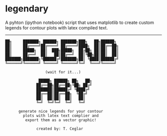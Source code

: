 # legendary
A pyhton (ipython notebook) script that uses matplotlib to create custom legends for contour plots with latex compiled text.

---

    ██╗     ███████╗ ██████╗ ███████╗███╗   ██╗██████╗ 
    ██║     ██╔════╝██╔════╝ ██╔════╝████╗  ██║██╔══██╗
    ██║     █████╗  ██║  ███╗█████╗  ██╔██╗ ██║██║  ██║
    ██║     ██╔══╝  ██║   ██║██╔══╝  ██║╚██╗██║██║  ██║
    ███████╗███████╗╚██████╔╝███████╗██║ ╚████║██████╔╝
    ╚══════╝╚══════╝ ╚═════╝ ╚══════╝╚═╝  ╚═══╝╚═════╝ 

                      (wait for it...)

                   █████╗ ██████╗ ██╗   ██╗                          
                  ██╔══██╗██╔══██╗╚██╗ ██╔╝                          
                  ███████║██████╔╝ ╚████╔╝                           
                  ██╔══██║██╔══██╗  ╚██╔╝                            
                  ██║  ██║██║  ██║   ██║                             
                  ╚═╝  ╚═╝╚═╝  ╚═╝   ╚═╝  

          generate nice legends for your contour
            plots with latex text complier and
             export them as a vector graphic!

                  created by: T. Ceglar
